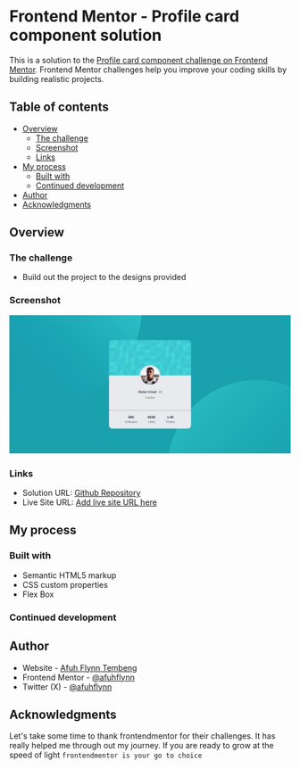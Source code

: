 # Frontend Mentor - Profile card component solution

This is a solution to the [Profile card component challenge on Frontend Mentor](https://www.frontendmentor.io/challenges/profile-card-component-cfArpWshJ). Frontend Mentor challenges help you improve your coding skills by building realistic projects.

## Table of contents

- [Overview](#overview)
  - [The challenge](#the-challenge)
  - [Screenshot](#screenshot)
  - [Links](#links)
- [My process](#my-process)
  - [Built with](#built-with)
  - [Continued development](#continued-development)
- [Author](#author)
- [Acknowledgments](#acknowledgments)

## Overview

### The challenge

- Build out the project to the designs provided

### Screenshot

![Solution ScreenShot](./screen-shot.png)

### Links

- Solution URL: [Github Repository](https://github.com/afuhflynn/profile-catd-component)
- Live Site URL: [Add live site URL here](https://your-live-site-url.com)

## My process

### Built with

- Semantic HTML5 markup
- CSS custom properties
- Flex Box

### Continued development

## Author

- Website - [Afuh Flynn Tembeng](https://github.com/afuhflynn)
- Frontend Mentor - [@afuhflynn](https://www.frontendmentor.io/profile/afuhflynn)
- Twitter (X) - [@afuhflynn](https://x.com/afuhflynn)

## Acknowledgments

Let's take some time to thank frontendmentor for their challenges. It has really helped me through out my journey. If you are ready to grow at the speed of light `frontendmentor is your go to choice`
